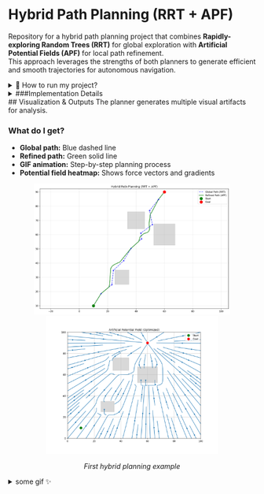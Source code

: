 # Hybrid Path Planning (RRT + APF)

Repository for a hybrid path planning project that combines **Rapidly-exploring Random Trees (RRT)** for global exploration with **Artificial Potential Fields (APF)** for local path refinement.  
This approach leverages the strengths of both planners to generate efficient and smooth trajectories for autonomous navigation.

<details>
<summary>🚀 How to run my project? </summary>

**Prerequisites:**  

```bash
pip install numpy matplotlib shapely
```

**Run the project:**  

```bash
python main.py
```

This will:
- Generate a global path using RRT
- Refine it with APF
- Visualize the process and save:
  - The environment with obstacles
  - The RRT initial path
  - The smoothed APF path
  - A GIF animation of the planning process
  - The potential field heatmap

</details>

<details>
<summary>
###Implementation Details</summary>


### Global Planning (RRT)
- Rapidly explores the configuration space
- Generates an initial feasible path
- Handles complex environments efficiently

### Local Planning (APF)
- Refines the global path for smoothness
- Uses attractive forces towards the goal
- Implements repulsive forces from obstacles
- Provides dynamic obstacle avoidance

### Visualization
- Real-time path planning visualization
- Animated demonstration of the planning process
- Clear representation of obstacles and paths

## Configurable Parameters

| Parameter | Meaning |
|----------|---------|
| `k_att` | Attractive force gain |
| `k_rep` | Repulsive force gain |
| `rho_0` | Obstacle influence range |
| `local_step_size` | Step size for local planner |
| `max_iterations` | Maximum iterations for RRT |

</details>
## Visualization & Outputs
The planner generates multiple visual artifacts for analysis.

### What do I get? 

- **Global path:** Blue dashed line  
- **Refined path:** Green solid line  
- **GIF animation:** Step-by-step planning process  
- **Potential field heatmap:** Shows force vectors and gradients  

<div align="center">

<img src="Figure/Hybrid_Path.png"  width="400"/>
<img src="Figure/potential_field.png"  width="350"/>
<p><em>First hybrid planning example </em></p>
</div>

<details>
<summary> some gif ✨</summary>

<div align="center">
<img src="Figure/hybrid_planning.gif" width="450"/>
<img src="Figure/hybrid_planning_2.gif" width="450"/>
<img src="Figure/hybrid_planning_3.gif" width="450"/>
<img src="Figure/hybrid_planning_4.gif" width="450"/>

</div>
</details>

